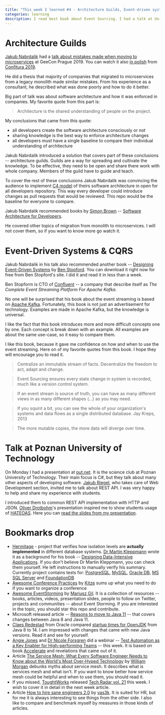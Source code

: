 ```yaml
---
title: "This week I learned #4 - Architecture Guilds, Event-driven systems and talk at University"
categories: learning
description: I read best book about Event Sourcing. I had a talk at University.
---
```


# Architecture Guilds

[Jakub Nabrdalik](https://twitter.com/jnabrdalik)
had a [talk about mistakes made when moving to microservices](https://youtu.be/6H3mSY1AJ1k) at GeeCon Prague 2019. 
You can watch it also [in polish](https://youtu.be/jo46-CP6ywU) from [Confitura 2019](https://www.youtube.com/playlist?list=PLVbNBx5Phg3AwVti8rYNqx7965pgfMZWO).

He did a thesis that majority of companies that migrated to 
microservices from a legacy monolith made similar mistakes.
From his experience as a consultant, he described what was done 
poorly and how to do it better.

Big part of talk was about software architecture and how it was enforced in companies. My favorite quote from this part is:

> Architecture is the shared understanding of people on the project.

My conclusions that came from this quote:
- all developers create the software architecture consciously or not
- sharing knowledge is the best way to enforce architecture changes 
- all developers must have a single baseline to compare their individual understanding of architecture

Jakub Nabrdalik introduced a solution that covers part of these conclusions -- architecture guilds.
Guilds are a way for spreading and cultivate the knowledge.
To be effective, they need to be open and share there work with whole company. Members of the guild have to guide and teach.

To cover the rest of these conclusions Jakub Nabrdalik was convincing
the audience to implement [C4 model](https://c4model.com/) 
of theirs software architecture in open for all developers repository. 
This way every developer could introduce changes
as pull requests that would be reviewed. 
This repo would be the baseline for everyone to compare.

Jakub Nabrdalik recommended books by [Simon Brown](https://twitter.com/simonbrown)
-- [Software Architecture for Developers](https://leanpub.com/b/software-architecture).

He covered other topics of migration from monolith to microservices.
I will not cover them, so if you want to know more go watch it.


# Event-Driven Systems & CQRS

Jakub Nabrdalik in his talk also recommended another book
-- [Designing Event-Driven Systems](http://www.benstopford.com/2018/04/27/book-designing-event-driven-systems/) by [Ben Stopford](https://twitter.com/benstopford). 
You can download it right now for free from Ben Stopford's site.
I did it and read it in less than a week.

Ben Stopform is CTO of [Confluent](https://www.confluent.io/) --
a company that describe itself as *The Complete Event Streaming Platform For Apache Kafka*. 

No one will be surprised that his book about the event streaming 
is based on [Apache Kafka](https://kafka.apache.org/).
Fortunately, this book is not just an advertisement for technology. 
Examples are made in Apache Kafka, but the knowledge is universal.

I like the fact that this book introduces more and more difficult concepts one by one. Each concept is break down with an example.
All examples are about the same use-case, so it easy to compare them.

I like this book, because it gave me confidence on how and when
to use the event streaming. 
Here on of my favorite quotes from this book.
I hope they will encourage you to read it.

> Centralize an immutable stream of facts.
> Decentralize the freedom to act, adapt and change.

> Event Sourcing ensures every state change in system is recorded,
> much like a version control system.

> If an event stream is source of truth, you can have as many
> different views in as many different shapes (...) as you may need.

> If you squint a bit, you can see the whole of your organization's
> systems and data flows as a single distributed database. 
> Jay Kreps, 2013

> The more mutable copies, the more data will diverge over time.

# Talk at Poznan University of Technology

On Monday I had a presentation at [put.net](https://www.facebook.com/put.net/).
It is the science club at Poznan University of Technology.
Their main focus is C#, but they talk about many other aspects 
of developing software. 
[Jakub Riegel](https://www.linkedin.com/in/jakubriegel/),
who takes care of Web Development section, invited me to talk
about REST API. I was very happy to help and share my experience
with students.

I introduced them to common REST API implementation with HTTP and JSON. [Oliver Drotbohm](https://twitter.com/odrotbohm)'s 
presentation inspired me to show students 
usage of [HATEOAS](https://restfulapi.net/hateoas/). 
Here you can [read the slides from my presentation](https://www.slideshare.net/secret/jUTgKcb5ifOB7O).

# Bookmarks drop

- [Hermitage](https://github.com/ept/hermitage) - project that 
verifies how isolation levels are **actually implemented** in different database systems.
[Dr Martin Kleppmann](https://twitter.com/martinkl) wrote it as a background for his book -- [Designing Data-Intensive Applications](https://dataintensive.net/). If you don't believe Dr Martin Kleppmann, you can check them yourself. He left instructions to manually verify his summary. Currently project contains tests for: 
[PostgreSQL](https://www.postgresql.org/), 
[MySQL](https://www.mysql.com/),
[Oracle DB](https://www.oracle.com/pl/database/),
[MS SQL Server](https://www.microsoft.com/pl-pl/sql-server/sql-server-2019)
and [FoundationDB](https://www.foundationdb.org/)
- [Awesome Conference Practices](https://github.com/kitze/awesome-conference-practices) by [Kitze](https://twitter.com/thekitze ) sums up what you need to do if you want to organize a conference
- [Awesome EventStorming](https://github.com/mariuszgil/awesome-eventstorming) 
by [Mariusz Gil](https://twitter.com/mariuszgil). 
It is a collection of resources -- books, articles, videos,
presentation slides, people to follow on Twitter,
projects and communities
-- about Event Storming. If you are interested in the topic,
you should star this repo and contribute.
- Microsoft released article -- [Reasons to move to Java 11](https://docs.microsoft.com/en-us/azure/java/jdk/reasons-to-move-to-java-11)
-- that covers changes between Java 8 and Java 11.
- [Claes Redestad](https://twitter.com/cl4es) from Oracle compared
[startup times for OpenJDK](https://cl4es.github.io/2019/11/20/OpenJDK-Startup-Update.html)
from Java 8 to 14. 
I am impressed with changes that came with new Java versions.
Read it and see for yourself.
- [Angie Jones](https://twitter.com/techgirl1908) 
and [Dr Nicole Forsgren](https://twitter.com/nicolefv) did a webinar
-- [Test Automation as a Key Enabler for High-performing Teams](https://applitools.com/blog/test-automation-key-enabler-for-success) -- this week. It is based on book [Accelerate](https://itrevolution.com/book/accelerate/) and revelations that came out of it. 
- Article [The Service Mesh: What Every Software Engineer Needs to Know about the World's Most Over-Hyped Technology](https://servicemesh.io/)
by [William Morgan](https://twitter.com/wm) debunks myths
about service mesh. It describes what is services mesh and what isn't.
If you want to know better how service mesh could be helpful
and when to use them, you should read it.
- If you missed, [ToughtWorks](https://www.thoughtworks.com/) released [Tech Radar vol. 21](https://assets.thoughtworks.com/assets/technology-radar-vol-21-en.pdf) this week. I wish to cover it in detail in the next week article.
- Article [How to hire sane engineers 2.0](https://vas3k.com/notes/hiring/)
by [vas3k](https://twitter.com/vas3kcom). It is suited for HR,
but for me it is always interesting to see things from the other side. 
I also like to compare and benchmark myself by measures in those 
kinds of articles.